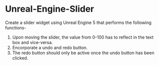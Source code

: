 # Unreal-Engine-Slider

Create a slider widget using Unreal Engine 5 that performs the following functions-

1. Upon moving the slider, the value from 0-100 has to reflect in the text box and vice-versa.
2. Encorporate a undo and redo button.
3. The redo button should only be active once the undo button has been clicked.
